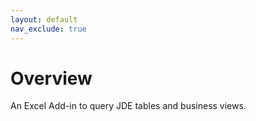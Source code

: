 ```yaml
---
layout: default
nav_exclude: true
---
```


# Overview

An Excel Add-in to query JDE tables and business views.

